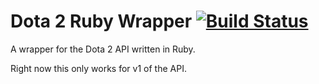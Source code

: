 # Dota 2 Ruby Wrapper [![Build Status](https://travis-ci.org/dcwu/rdota.png)](https://travis-ci.org/dcwu/rdota)

A wrapper for the Dota 2 API written in Ruby.

Right now this only works for v1 of the API.
